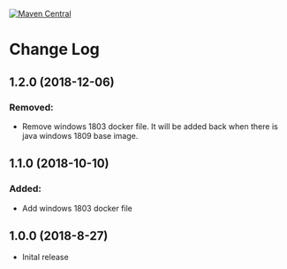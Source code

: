 [![Maven Central](https://maven-badges.herokuapp.com/maven-central/com.microsoft.azure/azure-iot-edge-archetype/badge.svg?style=plastic)](https://maven-badges.herokuapp.com/maven-central/com.microsoft.azure/azure-iot-edge-archetype)
# Change Log
## 1.2.0 (2018-12-06)
### Removed:
* Remove windows 1803 docker file. It will be added back when there is java  windows 1809 base image.
## 1.1.0 (2018-10-10)
### Added:
* Add windows 1803 docker file
## 1.0.0 (2018-8-27)
* Inital release